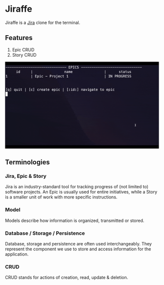 # Jiraffe

Jiraffe is a [Jira][jira] clone for the terminal.

[jira]: https://www.atlassian.com/software/jira

## Features

1. Epic CRUD
2. Story CRUD

![jira-gif](./assets/jira-cli.gif)

## Terminologies

### Jira, Epic & Story

Jira is an industry-standard tool for tracking progress of (not limited to) software projects. An Epic is usually used for entire initiatives, while a Story is a smaller unit of work with more specific instructions.

### Model

Models describe how information is organized, transmitted or stored.

### Database / Storage / Persistence

Database, storage and persistence are often used interchangeably. They represent the component we use to store and access information for the application.

### CRUD

CRUD stands for actions of creation, read, update & deletion.
